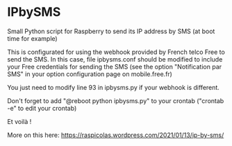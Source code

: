 # IPbySMS
Small Python script for Raspberry to send its IP address by SMS (at boot time for example)

This is configurated for using the webhook provided by French telco Free to send the SMS. In this case, file ipbysms.conf should be modified to include your Free credentials for sending the SMS (see the option "Notification par SMS" in your option configuration page on mobile.free.fr)

You just need to modify line 93 in ipbysms.py if your webhook is different.

Don't forget to add "@reboot python ipbysms.py" to your crontab ("crontab -e" to edit your crontab)

Et voilà !

More on this here: https://raspicolas.wordpress.com/2021/01/13/ip-by-sms/

